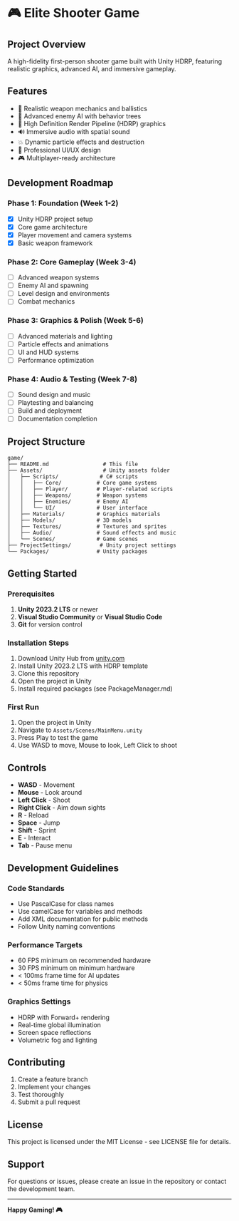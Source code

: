 # 🎮 Elite Shooter Game

## **Project Overview**
A high-fidelity first-person shooter game built with Unity HDRP, featuring realistic graphics, advanced AI, and immersive gameplay.

## **Features**
- 🎯 Realistic weapon mechanics and ballistics
- 🤖 Advanced enemy AI with behavior trees
- 🌟 High Definition Render Pipeline (HDRP) graphics
- 🔊 Immersive audio with spatial sound
- 💥 Dynamic particle effects and destruction
- 🎨 Professional UI/UX design
- 🎮 Multiplayer-ready architecture

## **Development Roadmap**

### **Phase 1: Foundation (Week 1-2)**
- [x] Unity HDRP project setup
- [x] Core game architecture
- [x] Player movement and camera systems
- [x] Basic weapon framework

### **Phase 2: Core Gameplay (Week 3-4)**
- [ ] Advanced weapon systems
- [ ] Enemy AI and spawning
- [ ] Level design and environments
- [ ] Combat mechanics

### **Phase 3: Graphics & Polish (Week 5-6)**
- [ ] Advanced materials and lighting
- [ ] Particle effects and animations
- [ ] UI and HUD systems
- [ ] Performance optimization

### **Phase 4: Audio & Testing (Week 7-8)**
- [ ] Sound design and music
- [ ] Playtesting and balancing
- [ ] Build and deployment
- [ ] Documentation completion

## **Project Structure**
```
game/
├── README.md                 # This file
├── Assets/                   # Unity assets folder
│   ├── Scripts/             # C# scripts
│   │   ├── Core/           # Core game systems
│   │   ├── Player/         # Player-related scripts
│   │   ├── Weapons/        # Weapon systems
│   │   ├── Enemies/        # Enemy AI
│   │   └── UI/             # User interface
│   ├── Materials/          # Graphics materials
│   ├── Models/             # 3D models
│   ├── Textures/           # Textures and sprites
│   ├── Audio/              # Sound effects and music
│   └── Scenes/             # Game scenes
├── ProjectSettings/         # Unity project settings
└── Packages/               # Unity packages
```

## **Getting Started**

### **Prerequisites**
1. **Unity 2023.2 LTS** or newer
2. **Visual Studio Community** or **Visual Studio Code**
3. **Git** for version control

### **Installation Steps**
1. Download Unity Hub from [unity.com](https://unity.com)
2. Install Unity 2023.2 LTS with HDRP template
3. Clone this repository
4. Open the project in Unity
5. Install required packages (see PackageManager.md)

### **First Run**
1. Open the project in Unity
2. Navigate to `Assets/Scenes/MainMenu.unity`
3. Press Play to test the game
4. Use WASD to move, Mouse to look, Left Click to shoot

## **Controls**
- **WASD** - Movement
- **Mouse** - Look around
- **Left Click** - Shoot
- **Right Click** - Aim down sights
- **R** - Reload
- **Space** - Jump
- **Shift** - Sprint
- **E** - Interact
- **Tab** - Pause menu

## **Development Guidelines**

### **Code Standards**
- Use PascalCase for class names
- Use camelCase for variables and methods
- Add XML documentation for public methods
- Follow Unity naming conventions

### **Performance Targets**
- 60 FPS minimum on recommended hardware
- 30 FPS minimum on minimum hardware
- < 100ms frame time for AI updates
- < 50ms frame time for physics

### **Graphics Settings**
- HDRP with Forward+ rendering
- Real-time global illumination
- Screen space reflections
- Volumetric fog and lighting

## **Contributing**
1. Create a feature branch
2. Implement your changes
3. Test thoroughly
4. Submit a pull request

## **License**
This project is licensed under the MIT License - see LICENSE file for details.

## **Support**
For questions or issues, please create an issue in the repository or contact the development team.

---

**Happy Gaming! 🎮** 